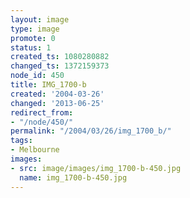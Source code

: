 ```yaml
---
layout: image
type: image
promote: 0
status: 1
created_ts: 1080280882
changed_ts: 1372159373
node_id: 450
title: IMG_1700-b
created: '2004-03-26'
changed: '2013-06-25'
redirect_from:
- "/node/450/"
permalink: "/2004/03/26/img_1700_b/"
tags:
- Melbourne
images:
- src: image/images/img_1700-b-450.jpg
  name: img_1700-b-450.jpg
---
```


